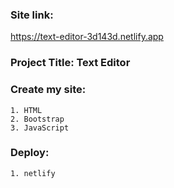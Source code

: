 ### Site link: 
https://text-editor-3d143d.netlify.app

### Project Title: Text Editor

### Create my site:
    1. HTML
    2. Bootstrap
    3. JavaScript

### Deploy:
    1. netlify